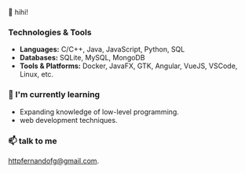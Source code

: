 👋 hihi!
### Technologies & Tools
- **Languages:** C/C++, Java, JavaScript, Python, SQL 
- **Databases:** SQLite, MySQL, MongoDB
- **Tools & Platforms:** Docker, JavaFX, GTK, Angular, VueJS, VSCode, Linux, etc.
  
### 🌱 I'm currently learning
- Expanding knowledge of low-level programming.
- web development techniques.

### 📫 talk to me
[httpfernandofg@gmail.com](mailto:httpfernandofg@gmail.com).
